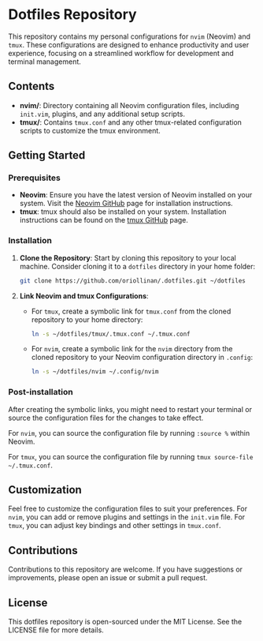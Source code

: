 # Dotfiles Repository

This repository contains my personal configurations for `nvim` (Neovim) and `tmux`. These configurations are designed to enhance productivity and user experience, focusing on a streamlined workflow for development and terminal management.

## Contents

- **nvim/**: Directory containing all Neovim configuration files, including `init.vim`, plugins, and any additional setup scripts.
- **tmux/**: Contains `tmux.conf` and any other tmux-related configuration scripts to customize the tmux environment.

## Getting Started

### Prerequisites

- **Neovim**: Ensure you have the latest version of Neovim installed on your system. Visit the [Neovim GitHub](https://github.com/neovim/neovim) page for installation instructions.
- **tmux**: tmux should also be installed on your system. Installation instructions can be found on the [tmux GitHub](https://github.com/tmux/tmux) page.

### Installation

1. **Clone the Repository**: Start by cloning this repository to your local machine. Consider cloning it to a `dotfiles` directory in your home folder:

    ```bash
    git clone https://github.com/oriollinan/.dotfiles.git ~/dotfiles
    ```

2. **Link Neovim and tmux Configurations**:
    - For `tmux`, create a symbolic link for `tmux.conf` from the cloned repository to your home directory:
        ```bash
        ln -s ~/dotfiles/tmux/.tmux.conf ~/.tmux.conf
        ```
    - For `nvim`, create a symbolic link for the `nvim` directory from the cloned repository to your Neovim configuration directory in `.config`:
        ```bash
        ln -s ~/dotfiles/nvim ~/.config/nvim
        ```

### Post-installation

After creating the symbolic links, you might need to restart your terminal or source the configuration files for the changes to take effect.

For `nvim`, you can source the configuration file by running `:source %` within Neovim.

For `tmux`, you can source the configuration file by running `tmux source-file ~/.tmux.conf`.

## Customization

Feel free to customize the configuration files to suit your preferences. For `nvim`, you can add or remove plugins and settings in the `init.vim` file. For `tmux`, you can adjust key bindings and other settings in `tmux.conf`.

## Contributions

Contributions to this repository are welcome. If you have suggestions or improvements, please open an issue or submit a pull request.

## License

This dotfiles repository is open-sourced under the MIT License. See the LICENSE file for more details.
